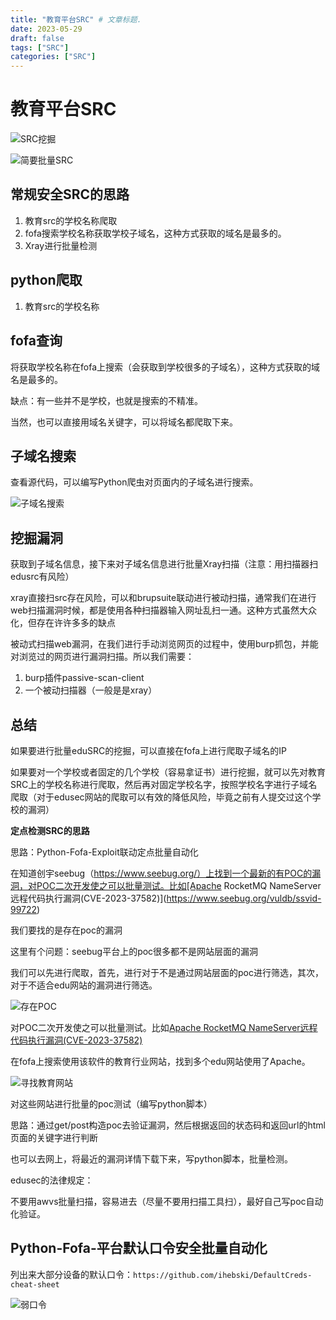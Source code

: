 ```yaml
---
title: "教育平台SRC" # 文章标题.
date: 2023-05-29
draft: false
tags: ["SRC"]
categories: ["SRC"]
---
```


# 教育平台SRC

![SRC挖掘](./SRC挖掘.png)

![简要批量SRC](./简要批量SRC.png)

## 常规安全SRC的思路

1. 教育src的学校名称爬取
2. fofa搜索学校名称获取学校子域名，这种方式获取的域名是最多的。
3. Xray进行批量检测

## python爬取

1. 教育src的学校名称

## fofa查询

将获取学校名称在fofa上搜索（会获取到学校很多的子域名），这种方式获取的域名是最多的。

缺点：有一些并不是学校，也就是搜索的不精准。

当然，也可以直接用域名关键字，可以将域名都爬取下来。

## 子域名搜索

查看源代码，可以编写Python爬虫对页面内的子域名进行搜索。

![子域名搜索](子域名搜索.png)

## 挖掘漏洞

获取到子域名信息，接下来对子域名信息进行批量Xray扫描（注意：用扫描器扫edusrc有风险）

xray直接扫src存在风险，可以和brupsuite联动进行被动扫描，通常我们在进行web扫描漏洞时候，都是使用各种扫描器输入网址乱扫一通。这种方式虽然大众化，但存在许许多多的缺点

被动式扫描web漏洞，在我们进行手动浏览网页的过程中，使用burp抓包，并能对浏览过的网页进行漏洞扫描。所以我们需要：

1. burp插件passive-scan-client
2. 一个被动扫描器（一般是是xray）

## 总结

如果要进行批量eduSRC的挖掘，可以直接在fofa上进行爬取子域名的IP

如果要对一个学校或者固定的几个学校（容易拿证书）进行挖掘，就可以先对教育SRC上的学校名称进行爬取，然后再对固定学校名字，按照学校名字进行子域名爬取（对于edusec网站的爬取可以有效的降低风险，毕竟之前有人提交过这个学校的漏洞）

**定点检测SRC的思路**

思路：Python-Fofa-Exploit联动定点批量自动化

在知道创宇seebug（https://www.seebug.org/）上找到一个最新的有POC的漏洞，对POC二次开发使之可以批量测试。比如[Apache RocketMQ NameServer远程代码执行漏洞(CVE-2023-37582)](https://www.seebug.org/vuldb/ssvid-99722)

我们要找的是存在poc的漏洞

这里有个问题：seebug平台上的poc很多都不是网站层面的漏洞

我们可以先进行爬取，首先，进行对于不是通过网站层面的poc进行筛选，其次，对于不适合edu网站的漏洞进行筛选。

![存在POC](./存在POC.png)

对POC二次开发使之可以批量测试。比如[Apache RocketMQ NameServer远程代码执行漏洞(CVE-2023-37582)](https://www.seebug.org/vuldb/ssvid-99722)

在fofa上搜索使用该软件的教育行业网站，找到多个edu网站使用了Apache。

![寻找教育网站](寻找教育网站.png)

对这些网站进行批量的poc测试（编写python脚本）

思路：通过get/post构造poc去验证漏洞，然后根据返回的状态码和返回url的html页面的关键字进行判断

也可以去网上，将最近的漏洞详情下载下来，写python脚本，批量检测。

edusec的法律规定：

不要用awvs批量扫描，容易进去（尽量不要用扫描工具扫），最好自己写poc自动化验证。

## Python-Fofa-平台默认口令安全批量自动化

列出来大部分设备的默认口令：`https://github.com/ihebski/DefaultCreds-cheat-sheet`

![弱口令](弱口令.png)